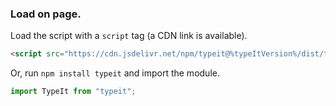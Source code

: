 <h3 class="-mt-3 mb-12 text-center">Load on page.</h3>

Load the script with a `script` tag (a CDN link is available).

```html
<script src="https://cdn.jsdelivr.net/npm/typeit@%typeItVersion%/dist/typeit.min.js"></script>
```

Or, run `npm install typeit` and import the module.

```javascript
import TypeIt from "typeit";
```
